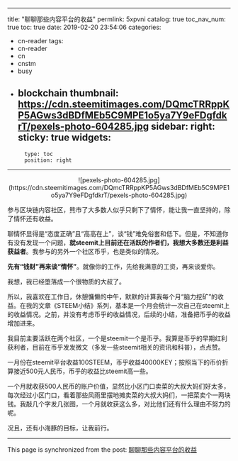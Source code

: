 
---
title: "聊聊那些内容平台的收益"
permlink: 5xpvni
catalog: true
toc_nav_num: true
toc: true
date: 2019-02-20 23:54:06
categories:
- cn-reader
tags:
- cn-reader
- cn
- cnstm
- busy
- blockchain
thumbnail: https://cdn.steemitimages.com/DQmcTRRppKP5AGws3dBDfMEb5C9MPE1o5ya7Y9eFDgfdkrT/pexels-photo-604285.jpg
sidebar:
    right:
        sticky: true
widgets:
    -
        type: toc
        position: right
---


<center>![pexels-photo-604285.jpg](https://cdn.steemitimages.com/DQmcTRRppKP5AGws3dBDfMEb5C9MPE1o5ya7Y9eFDgfdkrT/pexels-photo-604285.jpg)</center>

参与区块链内容社区，熊市了大多数人似乎只剩下了情怀，能让我一直坚持的，除了情怀还有收益。

聊情怀显得是“态度正确”且“高高在上”，谈“钱”难免俗套和低下。但是，不知道你有没有发现一个问题，**就steemit上目前还在活跃的作者们，我想大多数还是利益获益者**。我参与的另外一个社区币乎，也是类似的情况。

**先有“钱财”再来谈“情怀”**。就像你的工作，先给我满意的工资，再来谈爱你。

我想，我已经堕落成一个很物质的大叔了。

所以，我喜欢在工作日，休憩慵懒的中午，默默的计算我每个月“脑力挖矿”的收益。在我的文章《STEEM小结》系列，基本是一个月会统计一次自己在steemit上的收益情况。之前，并没有考虑币乎的收益情况，后续的小结，准备把币乎的收益增加进来。

我目前主要活跃在两个社区，一个是steemit一个是币乎。我算是币乎的早期红利获利者，目前在币乎发发微文（多发一些steemit相关的资讯和科普），点点赞。

一月份在steemit平台收益100STEEM，币乎收益40000KEY；按照当下的币价折算接近500元人民币，币乎的收益比steemit高一些。

一个月就收获500人民币的账户价值，显然比小区门口卖菜的大叔大妈们好太多，每次经过小区门口，看着那些风雨里摆地摊卖菜的大叔大妈们，一把菜卖个一两块钱。我敲几个字发几张图，一个月就收获这么多，对比他们还有什么理由不努力的呢。

况且，还有小海豚的目标，让我前行。

- - -

This page is synchronized from the post: [聊聊那些内容平台的收益](https://steemit.com/@yellowbird/5xpvni)
